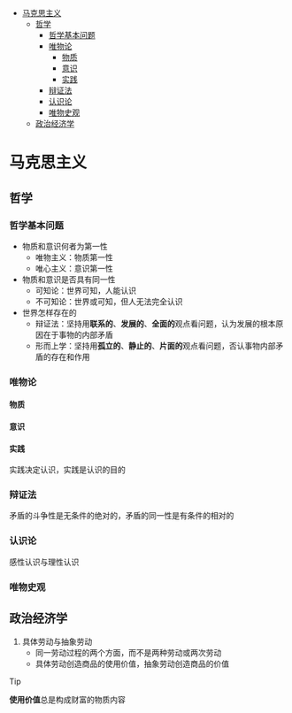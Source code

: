 + [马克思主义](#马克思主义)
  + [哲学](#哲学)
    + [哲学基本问题](#哲学基本问题)
    + [唯物论](#唯物论)
      + [物质](#物质)
      + [意识](#意识)
      + [实践](#实践)
    + [辩证法](#辩证法)
    + [认识论](#认识论)
    + [唯物史观](#唯物史观)
  + [政治经济学](#政治经济学)

# 马克思主义

## 哲学

### 哲学基本问题

+ 物质和意识何者为第一性
  + 唯物主义：物质第一性
  + 唯心主义：意识第一性
+ 物质和意识是否具有同一性
  + 可知论：世界可知，人能认识
  + 不可知论：世界或可知，但人无法完全认识
+ 世界怎样存在的
  + 辩证法：坚持用**联系的**、**发展的**、**全面的**观点看问题，认为发展的根本原因在于事物的内部矛盾
  + 形而上学：坚持用**孤立的**、**静止的**、**片面的**观点看问题，否认事物内部矛盾的存在和作用

### 唯物论

#### 物质

#### 意识

#### 实践

实践决定认识，实践是认识的目的

### 辩证法

矛盾的斗争性是无条件的绝对的，矛盾的同一性是有条件的相对的

### 认识论

感性认识与理性认识

### 唯物史观

## 政治经济学

1. 具体劳动与抽象劳动
    + 同一劳动过程的两个方面，而不是两种劳动或两次劳动 
    + 具体劳动创造商品的使用价值，抽象劳动创造商品的价值

> [!TIP]
> **使用价值**总是构成财富的物质内容